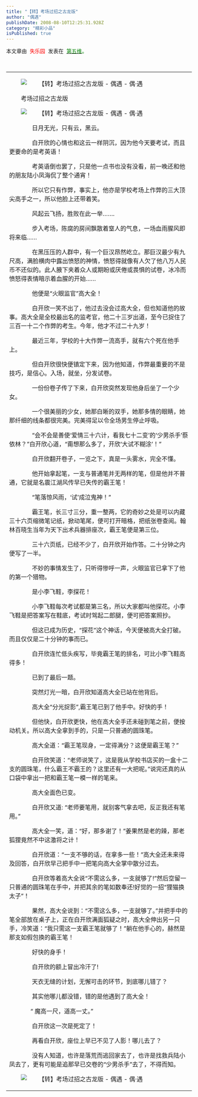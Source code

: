 ```yaml
---
title: "【转】考场过招之古龙版"
author: "偶遇"
publishDate: 2008-08-10T12:25:31.928Z
category: "精彩小品"
isPublished: true
---
```


<DIV>  <P>本文章由&nbsp;&nbsp;<FONT color="#ff0000" >失乐园</FONT>&nbsp; 发表在&nbsp; <FONT color="#008000" ><A target="_blank" rel="nofollow" href="http://user.qzone.qq.com/947699325/blog/1217404451" ><FONT color="#008000" >第五维</FONT></A>。</FONT></P>  <P><FONT color="#008000" ></FONT>&nbsp;</P>  <P style="TEXT-INDENT: 2em;"  >  <TABLE cellSpacing="0" cellPadding="0" >  <TBODY>  <TR>  <TD vAlign="top" >  <P></P>  <P style="TEXT-INDENT: 2em;"  ><IMG title="【转】考场过招之古龙版 - 偶遇 - 偶·遇"  alt="【转】考场过招之古龙版 - 偶遇 - 偶·遇"  id="replace_img_301758808_0" src="http://img.blog.163.com/photo/qP5cJigkxL8tD0HGEmSslg==/4018899717475160820.jpg"  border="0" > </P>  <P style="TEXT-INDENT: 2em;"  >考场过招之古龙版</P>  <P style="TEXT-INDENT: 2em;"  ><IMG title="【转】考场过招之古龙版 - 偶遇 - 偶·遇"  alt="【转】考场过招之古龙版 - 偶遇 - 偶·遇"  id="replace_img_301758808_1" src="http://img.blog.163.com/photo/qP5cJigkxL8tD0HGEmSslg==/4018899717475160820.jpg"  border="0" >&nbsp;&nbsp;&nbsp;&nbsp;&nbsp;&nbsp;&nbsp;&nbsp;&nbsp;&nbsp;&nbsp;&nbsp;&nbsp;&nbsp;&nbsp;&nbsp;&nbsp;&nbsp;&nbsp;&nbsp;&nbsp;&nbsp;&nbsp;&nbsp; </P>  <P style="TEXT-INDENT: 2em;"  >&nbsp;&nbsp;&nbsp;&nbsp;&nbsp;&nbsp; 日月无光，只有云，黑云。<WBR> </P>  <P style="TEXT-INDENT: 2em;"  >&nbsp;&nbsp;&nbsp;&nbsp;&nbsp;&nbsp; 白开欣的心情也和这云一样阴沉，因为他今天要考试，而且更要命的是考英语！<WBR> </P>  <P style="TEXT-INDENT: 2em;"  >&nbsp;&nbsp;&nbsp;&nbsp;&nbsp;&nbsp; 考英语倒也罢了，只是他一点书也没有没看，前一晚还和他的朋友陆小凤海侃了整个通宵！<WBR> </P>  <P style="TEXT-INDENT: 2em;"  >&nbsp;&nbsp;&nbsp;&nbsp;&nbsp;&nbsp; 所以它只有作弊，事实上，他亦是学校考场上作弊的三大顶尖高手之一，所以他脸上还带着笑。<WBR> </P>  <P style="TEXT-INDENT: 2em;"  >&nbsp;&nbsp;&nbsp;&nbsp;&nbsp;&nbsp; 风起云飞扬，胜败在此一举…….<WBR> </P>  <P style="TEXT-INDENT: 2em;"  >&nbsp;&nbsp;&nbsp;&nbsp;&nbsp;&nbsp; 步入考场，陈腐的房间飘散着窒人的气息，一场血雨腥风即将来临……<WBR> </P>  <P style="TEXT-INDENT: 2em;"  >&nbsp;&nbsp;&nbsp;&nbsp;&nbsp;&nbsp; 在黑压压的人群中，有一个巨汉昂然屹立。那巨汉最少有九尺高，满脸横肉中露出愤怒的神情，愤怒得就像有人欠了他八万人民币不还似的。此人腋下夹着众人或期盼或厌倦或畏惧的试卷，冰冷而愤怒得表情暗示着血腥的开始……<WBR> </P>  <P style="TEXT-INDENT: 2em;"  >&nbsp;&nbsp;&nbsp;&nbsp;&nbsp;&nbsp; 他便是“火眼监官”高大全！<WBR> </P>  <P style="TEXT-INDENT: 2em;"  >&nbsp;&nbsp;&nbsp;&nbsp;&nbsp;&nbsp; 白开欣一笑不出了，他过去没会过高大全，但也知道他的故事。高大全是全校最出名的监考官，他二十三岁出道，至今已捉住了三百一十二个作弊的考生。今年，他才不过二十九岁！<WBR> </P>  <P style="TEXT-INDENT: 2em;"  >&nbsp;&nbsp;&nbsp;&nbsp;&nbsp;&nbsp; 最近三年，学校的十大作弊一流高手，就有六个死在他手上。<WBR> </P>  <P style="TEXT-INDENT: 2em;"  >&nbsp;&nbsp;&nbsp;&nbsp;&nbsp;&nbsp; 但白开欣很快便镇定下来，因为他知道，作弊最重要的不是技巧，是信心。入场，就坐，分发试卷。<WBR> </P>  <P style="TEXT-INDENT: 2em;"  >&nbsp;&nbsp;&nbsp;&nbsp;&nbsp;&nbsp; 一份份卷子传了下来，白开欣突然发现他身后坐了一个少女。<WBR> </P>  <P style="TEXT-INDENT: 2em;"  >&nbsp;&nbsp;&nbsp;&nbsp;&nbsp;&nbsp; 一个很美丽的少女，她那白晰的双手，她那多情的眼睛，她那纤细的线条都很完美。完美得足以令全场男生停止呼吸。<WBR> </P>  <P style="TEXT-INDENT: 2em;"  >&nbsp;&nbsp;&nbsp;&nbsp;&nbsp;&nbsp; “会不会是善使‘爱情三十六计，看我七十二变’的‘少男杀手’蔡依林？”白开欣心道，“甭想那么多了，开欣‘大试不糊涂’！”<WBR> </P>  <P style="TEXT-INDENT: 2em;"  >&nbsp;&nbsp;&nbsp;&nbsp;&nbsp;&nbsp; 白开欣翻开卷子，一览之下，真是一头雾水，完全不懂。<WBR> </P>  <P style="TEXT-INDENT: 2em;"  >&nbsp;&nbsp;&nbsp;&nbsp;&nbsp;&nbsp; 他开始拿起笔，一支与普通笔并无两样的笔，但是他并不普通，它就是名震江湖风传早已失传的霸王笔！<WBR> </P>  <P style="TEXT-INDENT: 2em;"  >&nbsp;&nbsp;&nbsp;&nbsp;&nbsp;&nbsp; “笔落惊风雨，‘试’成泣鬼神！”<WBR> </P>  <P style="TEXT-INDENT: 2em;"  >&nbsp;&nbsp;&nbsp;&nbsp;&nbsp;&nbsp; 霸王笔，长三寸三分，重一整两，它的奇妙之处是可以内藏三十六页缩微笔记纸，掀动笔尾，便可打开暗格，把纸张卷查阅。翰林百晓生当年为天下出术兵器排座次，霸王笔便是第三位。<WBR> </P>  <P style="TEXT-INDENT: 2em;"  >&nbsp;&nbsp;&nbsp;&nbsp;&nbsp;&nbsp; 三十六页纸，已经不少了，白开欣开始作答。二十分钟之内便写了一半。<WBR> </P>  <P style="TEXT-INDENT: 2em;"  >&nbsp;&nbsp;&nbsp;&nbsp;&nbsp;&nbsp; 不妙的事情发生了，只听得惨呼一声，火眼监官已拿下了他的第一个猎物。<WBR> </P>  <P style="TEXT-INDENT: 2em;"  >&nbsp;&nbsp;&nbsp;&nbsp;&nbsp;&nbsp; 是小李飞鞋，李探花！<WBR> </P>  <P style="TEXT-INDENT: 2em;"  >&nbsp;&nbsp;&nbsp;&nbsp;&nbsp;&nbsp; 小李飞鞋每次考试都是第三名，所以大家都叫他探花。小李飞鞋是把答案写在鞋底，考试时驾起二郎腿，便可把答案照抄。<WBR> </P>  <P style="TEXT-INDENT: 2em;"  >&nbsp;&nbsp;&nbsp;&nbsp;&nbsp;&nbsp; 但这已成为历史，“探花”这个神话，今天便被高大全打破。而且仅仅是二十分钟的事而已。<WBR> </P>  <P style="TEXT-INDENT: 2em;"  >&nbsp;&nbsp;&nbsp;&nbsp;&nbsp;&nbsp; 白开欣连忙低头疾写，毕竟霸王笔的排名，可比小李飞鞋高得多！<WBR> </P>  <P style="TEXT-INDENT: 2em;"  >&nbsp;&nbsp;&nbsp;&nbsp;&nbsp;&nbsp; 已到了最后一题。<WBR> </P>  <P style="TEXT-INDENT: 2em;"  >&nbsp;&nbsp;&nbsp;&nbsp;&nbsp;&nbsp; 突然灯光一暗，白开欣知道高大全已站在他背后。 <WBR></P>  <P style="TEXT-INDENT: 2em;"  >&nbsp;&nbsp;&nbsp;&nbsp;&nbsp;&nbsp; 高大全“分光捉影”,霸王笔已到了他手中。好快的手！<WBR> </P>  <P style="TEXT-INDENT: 2em;"  >&nbsp;&nbsp;&nbsp;&nbsp;&nbsp;&nbsp; 但他快，白开欣更快，他在高大全手还未碰到笔之前，便按动机关。所以高大全拿到手的，只是一只普通的圆珠笔。<WBR> </P>  <P style="TEXT-INDENT: 2em;"  >&nbsp;&nbsp;&nbsp;&nbsp;&nbsp;&nbsp; 高大全道：“霸王笔现身，一定得满分？这便是霸王笔？”<WBR> </P>  <P style="TEXT-INDENT: 2em;"  >&nbsp;&nbsp;&nbsp;&nbsp;&nbsp;&nbsp; 白开欣笑道：“老师说笑了，这是我从学校书店买的一盒十二支的圆珠笔，什么霸王不霸王的？这里还有一大把呢。”说完还真的从口袋中拿出一把和霸王笔一模一样的笔来。<WBR> </P>  <P style="TEXT-INDENT: 2em;"  >&nbsp;&nbsp;&nbsp;&nbsp;&nbsp;&nbsp; 高大全面色已变。<WBR> </P>  <P style="TEXT-INDENT: 2em;"  >&nbsp;&nbsp;&nbsp;&nbsp;&nbsp;&nbsp; 白开欣又道: “老师要笔用，就别客气拿去吧，反正我还有笔用。”<WBR> </P>  <P style="TEXT-INDENT: 2em;"  >&nbsp;&nbsp;&nbsp;&nbsp;&nbsp;&nbsp; 高大全一笑，道：“好，那多谢了！”姜果然是老的辣，那老狐狸竟然不中这激将之计！<WBR> </P>  <P style="TEXT-INDENT: 2em;"  >&nbsp;&nbsp;&nbsp;&nbsp;&nbsp;&nbsp; 白开欣道：“一支不够的话，在拿多一些！”高大全还未来得及回答，白开欣早己把手中一把笔向高大全掌中散分过去。<WBR> </P>  <P style="TEXT-INDENT: 2em;"  >&nbsp;&nbsp;&nbsp;&nbsp;&nbsp;&nbsp; 白开欣等着高大全说“不需这么多，一支就够了!”然后空留一只普通的圆珠笔在手中，并把其余的笔如数奉还!好觉的一招“狸猫换太子”！<WBR> </P>  <P style="TEXT-INDENT: 2em;"  >&nbsp;&nbsp;&nbsp;&nbsp;&nbsp;&nbsp; 果然，高大全说到：“不需这么多，一支就够了。”并把手中的笔全部放在桌子上，正在白开欣满面狐疑之时，高大全伸出另一只手，冷笑道：“我只需这一支霸王笔就够了！”躺在他手心的，赫然是那支如假包换的霸王笔！<WBR> </P>  <P style="TEXT-INDENT: 2em;"  >&nbsp;&nbsp;&nbsp;&nbsp;&nbsp;&nbsp; 好快的身手！<WBR> </P>  <P style="TEXT-INDENT: 2em;"  >&nbsp;&nbsp;&nbsp;&nbsp;&nbsp;&nbsp; 白开欣的额上冒出冷汗了!<WBR> </P>  <P style="TEXT-INDENT: 2em;"  >&nbsp;&nbsp;&nbsp;&nbsp;&nbsp;&nbsp; 天衣无缝的计划，无懈可击的环节，到底哪儿错了？<WBR> </P>  <P style="TEXT-INDENT: 2em;"  >&nbsp;&nbsp;&nbsp;&nbsp;&nbsp;&nbsp; 其实他哪儿都没错，错的是他遇到了高大全！<WBR> </P>  <P style="TEXT-INDENT: 2em;"  >&nbsp;&nbsp;&nbsp;&nbsp;&nbsp;&nbsp;“ 魔高一尺，道高一丈。”<WBR> </P>  <P style="TEXT-INDENT: 2em;"  >&nbsp;&nbsp;&nbsp;&nbsp;&nbsp;&nbsp; 白开欣这一次是死定了！<WBR> </P>  <P style="TEXT-INDENT: 2em;"  >&nbsp;&nbsp;&nbsp;&nbsp;&nbsp;&nbsp; 再看白开欣，座位上早已不见了人影！哪儿去了？<WBR> </P>  <P style="TEXT-INDENT: 2em;"  >&nbsp;&nbsp;&nbsp;&nbsp;&nbsp;&nbsp; 没有人知道，也许是落荒而逃回家去了，也许是找救兵陆小凤去了，更有可能是追那早已交卷的“少男杀手”去了，不得而知。&nbsp;&nbsp; <WBR></P>  <P style="TEXT-INDENT: 2em;"  ><IMG title="【转】考场过招之古龙版 - 偶遇 - 偶·遇"  alt="【转】考场过招之古龙版 - 偶遇 - 偶·遇"  id="replace_img_301758808_2" src="http://img.blog.163.com/photo/qP5cJigkxL8tD0HGEmSslg==/4018899717475160820.jpg"  border="0" ></P></TD></TR></TABLE></P>  <P style="TEXT-INDENT: 2em;"  ></P></DIV>